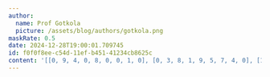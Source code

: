 ```yaml
---
author:
  name: Prof Gotkola
  picture: /assets/blog/authors/gotkola.png
maskRate: 0.5
date: 2024-12-28T19:00:01.709745
id: f0f0f8ee-c54d-11ef-b451-41234cb8625c
content: '[[0, 9, 4, 0, 8, 0, 0, 1, 0], [0, 3, 8, 1, 9, 5, 7, 4, 0], [1, 0, 0, 4, 0, 3, 0, 0, 5], [3, 0, 9, 0, 6, 0, 0, 2, 7], [0, 4, 1, 0, 7, 9, 6, 5, 0], [6, 0, 2, 0, 0, 1, 0, 8, 4], [0, 0, 0, 0, 0, 2, 5, 6, 0], [0, 0, 6, 0, 0, 8, 0, 7, 0], [9, 2, 0, 0, 0, 0, 4, 3, 0]]'
---
```

